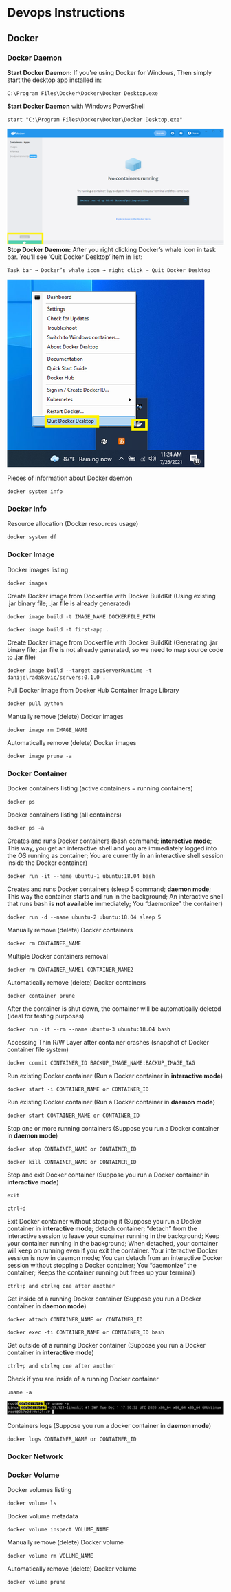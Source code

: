 # Devops Instructions

## Docker

### Docker Daemon
**Start Docker Daemon:** If you're using Docker for Windows, Then simply start the desktop app installed in:
```
C:\Program Files\Docker\Docker\Docker Desktop.exe
```
**Start Docker Daemon** with Windows PowerShell
```
start "C:\Program Files\Docker\Docker\Docker Desktop.exe"
```
![](images/docker_is_running.png)
**Stop Docker Daemon:** After you right clicking Docker’s whale icon in task bar. You’ll see ‘Quit Docker Desktop’ item in list:
```
Task bar → Docker’s whale icon → right click → Quit Docker Desktop
```
![](images/stop_docker_daemon.png)

Pieces of information about Docker daemon
```
docker system info
```
### Docker Info
Resource allocation (Docker resources usage)
```
docker system df
```
### Docker Image
Docker images listing
```
docker images
```
Create Docker image from Dockerfile with Docker BuildKit (Using existing .jar binary file; .jar file is already generated)
```
docker image build -t IMAGE_NAME DOCKERFILE_PATH
```
```
docker image build -t first-app .
```
Create Docker image from Dockerfile with Docker BuildKit (Generating .jar binary file; .jar file is not already generated, so we need to map source code to .jar file)
```
docker image build --target appServerRuntime -t danijelradakovic/servers:0.1.0 .
```
Pull Docker image from Docker Hub Container Image Library
```
docker pull python
```
Manually remove (delete) Docker images
```
docker image rm IMAGE_NAME
```
Automatically remove (delete) Docker images
```
docker image prune -a
```
### Docker Container
Docker containers listing (active containers = running containers)
```
docker ps
```
Docker containers listing (all containers)
```
docker ps -a
```
Creates and runs Docker containers (bash command; **interactive mode**; 
This way, you get an interactive shell and you are immediately logged into the OS running as container;
You are currently in an interactive shell session inside the Docker container)
```
docker run -it --name ubuntu-1 ubuntu:18.04 bash
```
Creates and runs Docker containers (sleep 5 command; **daemon mode**; 
This way the container starts and run in the background; An interactive shell that runs bash is **not available** immediately; 
You “daemonize” the container)
```
docker run -d --name ubuntu-2 ubuntu:18.04 sleep 5
```
Manually remove (delete) Docker containers
```
docker rm CONTAINER_NAME
```
Multiple Docker containers removal
```
docker rm CONTAINER_NAME1 CONTAINER_NAME2
```
Automatically remove (delete) Docker containers
```
docker container prune
```
After the container is shut down, the container will be automatically deleted (ideal for testing purposes)
```
docker run -it --rm --name ubuntu-3 ubuntu:18.04 bash
```

Accessing Thin R/W Layer after container crashes (snapshot of Docker container file system)
```
docker commit CONTAINER_ID BACKUP_IMAGE_NAME:BACKUP_IMAGE_TAG
```
Run existing Docker container (Run a Docker container in **interactive mode**)
```
docker start -i CONTAINER_NAME or CONTAINER_ID
```
Run existing Docker container (Run a Docker container in **daemon mode**)
```
docker start CONTAINER_NAME or CONTAINER_ID 
```
Stop one or more running containers (Suppose you run a Docker container in **daemon mode**)
```
docker stop CONTAINER_NAME or CONTAINER_ID
```
```
docker kill CONTAINER_NAME or CONTAINER_ID
```
Stop and exit Docker container (Suppose you run a Docker container in **interactive mode**)
```
exit 
```
```
ctrl+d 
```
Exit Docker container without stopping it (Suppose you run a Docker container in **interactive mode**;
detach container; “detach” from the interactive session to leave your conainer running in the background;
Keep your container running in the background; When detached, your container will keep on running even if you exit the container. 
Your interactive Docker session is now in daemon mode; You can detach from an interactive Docker session without stopping a Docker container;
You “daemonize” the container; Keeps the container running but frees up your terminal)
```
ctrl+p and ctrl+q one after another
```
Get inside of a running Docker container (Suppose you run a Docker container in **daemon mode**)
``` 
docker attach CONTAINER_NAME or CONTAINER_ID
```
```
docker exec -ti CONTAINER_NAME or CONTAINER_ID bash
```
Get outside of a running Docker container (Suppose you run a Docker container in **interactive mode**)
``` 
ctrl+p and ctrl+q one after another
```
Check if you are inside of a running Docker container
```
uname -a
```
![](images/hostname.png)

Containers logs (Suppose you run a docker container in **daemon mode**)
```
docker logs CONTAINER_NAME or CONTAINER_ID
```
### Docker Network
### Docker Volume
Docker volumes listing
```
docker volume ls
```
Docker volume metadata
```
docker volume inspect VOLUME_NAME
```
Manually remove (delete) Docker volume
```
docker volume rm VOLUME_NAME
```
Automatically remove (delete) Docker volume
```
docker volume prune
```







